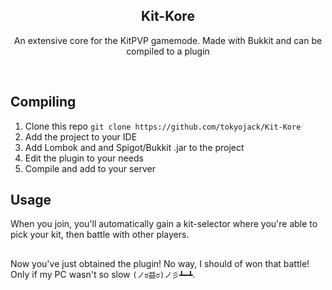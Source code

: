 <h2  align="center">Kit-Kore</h2>
<p  align="center">An extensive core for the KitPVP gamemode. Made with Bukkit and can be compiled to a plugin</p>

<br/>

## Compiling

1. Clone this repo ```git clone https://github.com/tokyojack/Kit-Kore```
2. Add the project to your IDE
3. Add Lombok and and Spigot/Bukkit .jar to the project 
4. Edit the plugin to your needs
5. Compile and add to your server

## Usage

When you join, you'll automatically gain a kit-selector where you're able to pick your kit, then battle with other players.

##

Now you've just obtained the plugin! No way, I should of won that battle! Only if my PC wasn't so slow ```(ノಠ益ಠ)ノ彡┻━┻```.
